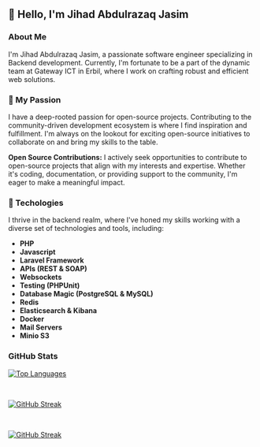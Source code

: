 ## 👋 Hello, I'm Jihad Abdulrazaq Jasim

### About Me

I'm Jihad Abdulrazaq Jasim, a passionate software engineer specializing in Backend development. Currently, I'm fortunate to be a part of the dynamic team at Gateway ICT in Erbil, where I work on crafting robust and efficient web solutions.


### 🚀 My Passion

I have a deep-rooted passion for open-source projects. Contributing to the community-driven development ecosystem is where I find inspiration and fulfillment. I'm always on the lookout for exciting open-source initiatives to collaborate on and bring my skills to the table.

**Open Source Contributions:** I actively seek opportunities to contribute to open-source projects that align with my interests and expertise. Whether it's coding, documentation, or providing support to the community, I'm eager to make a meaningful impact.


### 🚀 Techologies

I thrive in the backend realm, where I've honed my skills working with a diverse set of technologies and tools, including:

- **PHP**
- **Javascript**
- **Laravel Framework**
- **APIs (REST & SOAP)**
- **Websockets**
- **Testing (PHPUnit)**
- **Database Magic (PostgreSQL & MySQL)**
- **Redis**
- **Elasticsearch & Kibana**
- **Docker**
- **Mail Servers**
- **Minio S3**

### GitHub Stats

[![Top Languages](https://github-readme-stats.vercel.app/api/top-langs?username=jihadadulrazaqjasim&show_icons=true&title_color=ffffff&icon_color=40E0D0&text_color=ffffff&bg_color=0d1117&layout=compact&card_width=450&border_color=78797c)](https://github.com/jihadadulrazaqjasim/jihadadulrazaqjasim)

<br />

[![GitHub Streak](https://github-readme-streak-stats.herokuapp.com?user=jihadadulrazaqjasim&theme=bear&date_format=M%20j%5B%2C%20Y%5D&currStreakLabel=FFFFFF&background=0D1117&currStreakNum=FFFFFF)](https://github.com/jihadadulrazaqjasim/jihadadulrazaqjasim)

<br />

[![GitHub Streak](https://github-readme-stats.vercel.app/api?username=jihadadulrazaqjasim&&show_icons=true&title_color=e03c8a&icon_color=e03c8a&text_color=ffffff&bg_color=0d1117&border_color=78797c)](https://github.com/jihadadulrazaqjasim/jihadadulrazaqjasim)
